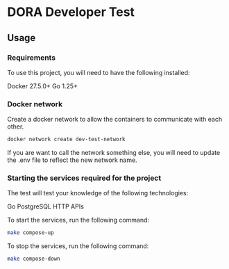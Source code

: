 # DORA Developer Test

## Usage

### Requirements
To use this project, you will need to have the following installed:

Docker 27.5.0+
Go 1.25+

### Docker network

Create a docker network to allow the containers to communicate with each other.

```bash
docker network create dev-test-network
```

If you are want to call the network something else, you will need to update the .env file
to reflect the new network name.

### Starting the services required for the project

The test will test your knowledge of the following technologies:

Go
PostgreSQL
HTTP APIs

To start the services, run the following command:

```bash
make compose-up
```

To stop the services, run the following command:

```bash
make compose-down
```

